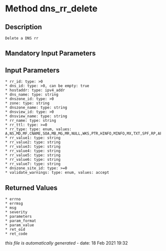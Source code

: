 # Method dns_rr_delete

## Description
	Delete a DNS rr

## Mandatory Input Parameters

## Input Parameters
	* rr_id: type: >0
	* dns_id: type: >0, can be empty: true
	* hostaddr: type: ipv4_addr
	* dns_name: type: string
	* dnszone_id: type: >0
	* zone: type: string
	* dnszone_name: type: string
	* dnsview_id: type: >0
	* dnsview_name: type: string
	* rr_name: type: string
	* rr_ttl: type: >=0
	* rr_type: type: enum, values: A,NS,MD,MF,CNAME,SOA,MB,MG,MR,NULL,WKS,PTR,HINFO,MINFO,MX,TXT,SPF,RP,AFSDB,X25,ISDN,RT,NSAP,NSAP_PTR,SIG,KEY,PX,GPOS,AAAA,LOC,NXT,EID,NIMLOC,SRV,ATMA,NAPTR,KX,CERT,A6,DNAME,OPT,DS,DNSSIG,NSEC,DNSKEY,NSEC3,NSEC3PARAM,CDS,CDNSKEY,CAA,TLSA,SSHFP,OPENPGPKEY,URI,AVC,NINFO,DLV,DHCID,EUI48,EUI64,NID,L32,L64
	* rr_value1: type: string
	* rr_value2: type: string
	* rr_value3: type: string
	* rr_value4: type: string
	* rr_value5: type: string
	* rr_value6: type: string
	* rr_value7: type: string
	* dnszone_site_id: type: >=0
	* validate_warnings: type: enum, values: accept

## Returned Values
	* errno
	* errmsg
	* msg
	* severity
	* parameters
	* param_format
	* param_value
	* ret_oid
	* ret_code


*this file is automatically generated* - date: 18 Feb 2021 19:32